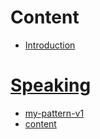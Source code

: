 # Content

* [Introduction](README.md)

# [Speaking](speaking/SUMMARY.md)
* [my-pattern-v1](speaking/speaking.md)
* [content](speaking/SUMMARY.md)
